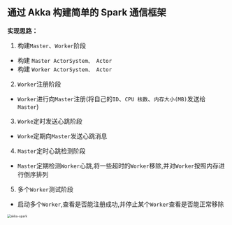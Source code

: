 ## 通过 Akka 构建简单的 Spark 通信框架

**实现思路：**

1. 构建`Master`、`Worker`阶段

- 构建 `Master ActorSystem、 Actor`
- 构建 `Worker ActorSystem、 Actor`

2. `Worker`注册阶段

- `Worker`进行向`Master`注册(将自己的`ID`、`CPU 核数`、`内存大小(MB)`发送给 `Master`)

3. `Worke`定时发送心跳阶段

- `Worke`定期向`Master`发送心跳消息

4. `Master`定时心跳检测阶段

- `Master`定期检测`Worker`心跳,将一些超时的`Worker`移除,并对`Worker`按照内存进行倒序排列

5. 多个`Worker`测试阶段

- 启动多个`Worker`,查看是否能注册成功,并停止某个`Worker`查看是否能正常移除

<img src="https://chongyandocs-1304373775.cos.ap-nanjing.myqcloud.com/chongyandocs/akka-spark.png" alt="akka-spark" style="zoom:50%;" />


